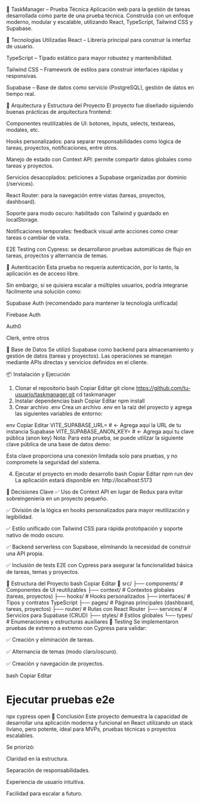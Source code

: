 📝 TaskManager – Prueba Técnica
Aplicación web para la gestión de tareas desarrollada como parte de una prueba técnica. Construida con un enfoque moderno, modular y escalable, utilizando React, TypeScript, Tailwind CSS y Supabase.

🚀 Tecnologías Utilizadas
React – Librería principal para construir la interfaz de usuario.

TypeScript – Tipado estático para mayor robustez y mantenibilidad.

Tailwind CSS – Framework de estilos para construir interfaces rápidas y responsivas.

Supabase – Base de datos como servicio (PostgreSQL), gestión de datos en tiempo real.

🧱 Arquitectura y Estructura del Proyecto
El proyecto fue diseñado siguiendo buenas prácticas de arquitectura frontend:

Componentes reutilizables de UI: botones, inputs, selects, textareas, modales, etc.

Hooks personalizados: para separar responsabilidades como lógica de tareas, proyectos, notificaciones, entre otros.

Manejo de estado con Context API: permite compartir datos globales como tareas y proyectos.

Servicios desacoplados: peticiones a Supabase organizadas por dominio (/services).

React Router: para la navegación entre vistas (tareas, proyectos, dashboard).

Soporte para modo oscuro: habilitado con Tailwind y guardado en localStorage.

Notificaciones temporales: feedback visual ante acciones como crear tareas o cambiar de vista.

E2E Testing con Cypress: se desarrollaron pruebas automáticas de flujo en tareas, proyectos y alternancia de temas.

🔐 Autenticación
Esta prueba no requería autenticación, por lo tanto, la aplicación es de acceso libre.

Sin embargo, si se quisiera escalar a múltiples usuarios, podría integrarse fácilmente una solución como:

Supabase Auth (recomendado para mantener la tecnología unificada)

Firebase Auth

Auth0

Clerk, entre otros

🧪 Base de Datos
Se utilizó Supabase como backend para almacenamiento y gestión de datos (tareas y proyectos). Las operaciones se manejan mediante APIs directas y servicios definidos en el cliente.

📦 Instalación y Ejecución
1. Clonar el repositorio
bash
Copiar
Editar
git clone https://github.com/tu-usuario/taskmanager.git
cd taskmanager
2. Instalar dependencias
bash
Copiar
Editar
npm install
3. Crear archivo .env
Crea un archivo .env en la raíz del proyecto y agrega las siguientes variables de entorno:

env
Copiar
Editar
VITE_SUPABASE_URL=   # <- Agrega aquí la URL de tu instancia Supabase
VITE_SUPABASE_ANON_KEY=   # <- Agrega aquí tu clave pública (anon key)
Nota: Para esta prueba, se puede utilizar la siguiente clave pública de una base de datos demo:

Esta clave proporciona una conexión limitada solo para pruebas, y no compromete la seguridad del sistema.

4. Ejecutar el proyecto en modo desarrollo
bash
Copiar
Editar
npm run dev
La aplicación estará disponible en: http://localhost:5173

🧠 Decisiones Clave
✅ Uso de Context API en lugar de Redux para evitar sobreingeniería en un proyecto pequeño.

✅ División de la lógica en hooks personalizados para mayor reutilización y legibilidad.

✅ Estilo unificado con Tailwind CSS para rápida prototipación y soporte nativo de modo oscuro.

✅ Backend serverless con Supabase, eliminando la necesidad de construir una API propia.

✅ Inclusión de tests E2E con Cypress para asegurar la funcionalidad básica de tareas, temas y proyectos.

📁 Estructura del Proyecto
bash
Copiar
Editar
📁 src/
├── components/          # Componentes de UI reutilizables
├── context/             # Contextos globales (tareas, proyectos)
├── hooks/               # Hooks personalizados
├── interfaces/          # Tipos y contratos TypeScript
├── pages/               # Páginas principales (dashboard, tareas, proyectos)
├── router/              # Rutas con React Router
├── services/            # Servicios para Supabase (CRUD)
├── styles/              # Estilos globales
└── types/               # Enumeraciones y estructuras auxiliares
🧪 Testing
Se implementaron pruebas de extremo a extremo con Cypress para validar:

✅ Creación y eliminación de tareas.

✅ Alternancia de temas (modo claro/oscuro).

✅ Creación y navegación de proyectos.

bash
Copiar
Editar
# Ejecutar pruebas e2e
npx cypress open
📌 Conclusión
Este proyecto demuestra la capacidad de desarrollar una aplicación moderna y funcional en React utilizando un stack liviano, pero potente, ideal para MVPs, pruebas técnicas o proyectos escalables.

Se priorizó:

Claridad en la estructura.

Separación de responsabilidades.

Experiencia de usuario intuitiva.

Facilidad para escalar a futuro.

